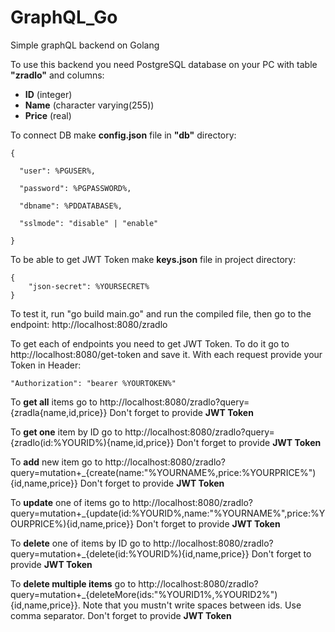 # GraphQL_Go
Simple graphQL backend on Golang

To use this backend you need PostgreSQL database on your PC with table **"zradlo"** and columns:
* **ID** (integer)
* **Name** (character varying(255))
* **Price** (real)

To connect DB make **config.json** file in **"db"** directory:

    {

      "user": %PGUSER%,
  
      "password": %PGPASSWORD%,
  
      "dbname": %PDDATABASE%,
  
      "sslmode": "disable" | "enable"

    }
    
To be able to get JWT Token make **keys.json** file in project directory:

    {
        "json-secret": %YOURSECRET%
    }

To test it, run "go build main.go" and run the compiled file, then go to the endpoint: http://localhost:8080/zradlo

To get each of endpoints you need to get JWT Token. To do it go to
http://localhost:8080/get-token and save it.
With each request provide your Token in Header:
    
    "Authorization": "bearer %YOURTOKEN%"

To **get all** items go to http://localhost:8080/zradlo?query={zradla{name,id,price}}
Don't forget to provide **JWT Token**

To **get one** item by ID go to http://localhost:8080/zradlo?query={zradlo(id:%YOURID%){name,id,price}}
Don't forget to provide **JWT Token**

To **add** new item go to http://localhost:8080/zradlo?query=mutation+_{create(name:"%YOURNAME%,price:%YOURPRICE%"){id,name,price}}
Don't forget to provide **JWT Token**

To **update** one of items go to http://localhost:8080/zradlo?query=mutation+_{update(id:%YOURID%,name:"%YOURNAME%",price:%YOURPRICE%){id,name,price}}
Don't forget to provide **JWT Token**

To **delete** one of items by ID go to http://localhost:8080/zradlo?query=mutation+_{delete(id:%YOURID%){id,name,price}}
Don't forget to provide **JWT Token**

To **delete multiple items** go to http://localhost:8080/zradlo?query=mutation+_{deleteMore(ids:"%YOURID1%,%YOURID2%"){id,name,price}}. Note that you mustn't write spaces between ids. Use comma separator.
Don't forget to provide **JWT Token**

